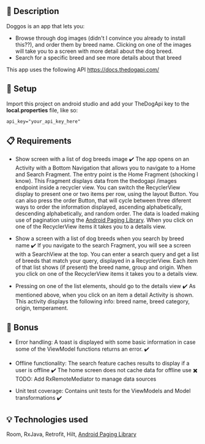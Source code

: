 ## :scroll: Description

Doggos is an app that lets you:
 - Browse through dog images (didn't I convince you already to install this??), and order them by breed name.  Clicking on one of the images will take you to a screen with more detail about the dog breed. 
 - Search for a specific breed and see more details about that breed

This app uses the following API https://docs.thedogapi.com/

## 👷 Setup

Import this project on android studio and add your TheDogApi key to the **local.properties** file, like so:

```
api_key="your_api_key_here"
```

## 📋 Requirements

- Show screen with a list of dog breeds image ✔️
  The app opens on an Activity with a Bottom Navigation that allows you to navigate to a Home and Search Fragment. The entry point is the Home Fragment (shocking I know). 
  This Fragment displays data from the thedogapi /images endpoint inside a recycler view. You can switch the RecyclerView display to present one or two items per row, using the layout Button. You can also press the order Button, that will cycle between three diferent ways to order the information displayed, ascending alphabetically, descending alphabetically, and random order. The data is loaded making use of pagination using the [Android Paging Library](https://developer.android.com/topic/libraries/architecture/paging/v3-overview). When you click on one of the RecyclerView items it takes you to a details view.
  
- Show a screen with a list of dog breeds when you search by breed name ✔️
  If you navigate to the search Fragment, you will see a screen with a SearchView at the top. You can enter a search query and get a list of breeds that match your query, displayed in a RecyclerView.
  Each item of that list shows (if present) the breed name, group and origin. When you click on one of the RecyclerView items it takes you to a details view.
  
- Pressing on one of the list elements, should go to the details view ✔️
  As mentioned above, when you click on an item a detail Activity is shown. This activity displays the following info: breed name, breed category, origin, temperament.
  
  
## 🥇 Bonus

- Error handling:
  A toast is displayed with some basic information in case some of the ViewModel functions returns an error. ✔️
  
- Offline functionality:
  The search feature caches results to display if a user is offline ✔️
  The home screen does not cache data for offline use ✖️
   TODO: Add RxRemoteMediator to manage data sources

- Unit test coverage:
  Contains unit tests for the ViewModels and Model transformations ✔️


## :bulb: Technologies used

Room, RxJava, Retrofit, Hilt, [Android Paging Library](https://developer.android.com/topic/libraries/architecture/paging/v3-overview)
